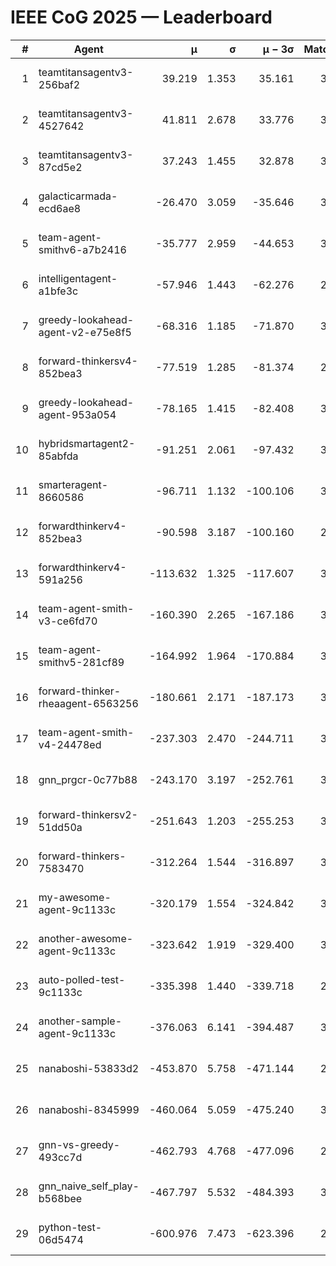 # IEEE CoG 2025 — Leaderboard

| # | Agent | μ | σ | μ − 3σ | Matches | Updated |
|---:|---|---:|---:|---:|---:|---|
| 1 | teamtitansagentv3-256baf2 | 39.219 | 1.353 | 35.161 | 3692 | 2025-08-18 15:07 |
| 2 | teamtitansagentv3-4527642 | 41.811 | 2.678 | 33.776 | 3740 | 2025-08-18 15:07 |
| 3 | teamtitansagentv3-87cd5e2 | 37.243 | 1.455 | 32.878 | 3392 | 2025-08-18 15:07 |
| 4 | galacticarmada-ecd6ae8 | -26.470 | 3.059 | -35.646 | 3660 | 2025-08-18 15:07 |
| 5 | team-agent-smithv6-a7b2416 | -35.777 | 2.959 | -44.653 | 3500 | 2025-08-18 15:07 |
| 6 | intelligentagent-a1bfe3c | -57.946 | 1.443 | -62.276 | 2766 | 2025-08-18 15:07 |
| 7 | greedy-lookahead-agent-v2-e75e8f5 | -68.316 | 1.185 | -71.870 | 3496 | 2025-08-18 15:07 |
| 8 | forward-thinkersv4-852bea3 | -77.519 | 1.285 | -81.374 | 2863 | 2025-08-18 15:07 |
| 9 | greedy-lookahead-agent-953a054 | -78.165 | 1.415 | -82.408 | 3396 | 2025-08-18 15:07 |
| 10 | hybridsmartagent2-85abfda | -91.251 | 2.061 | -97.432 | 3415 | 2025-08-18 15:07 |
| 11 | smarteragent-8660586 | -96.711 | 1.132 | -100.106 | 3135 | 2025-08-18 15:07 |
| 12 | forwardthinkerv4-852bea3 | -90.598 | 3.187 | -100.160 | 2892 | 2025-08-18 15:07 |
| 13 | forwardthinkerv4-591a256 | -113.632 | 1.325 | -117.607 | 3103 | 2025-08-18 15:07 |
| 14 | team-agent-smith-v3-ce6fd70 | -160.390 | 2.265 | -167.186 | 3852 | 2025-08-18 15:07 |
| 15 | team-agent-smithv5-281cf89 | -164.992 | 1.964 | -170.884 | 3560 | 2025-08-18 15:07 |
| 16 | forward-thinker-rheaagent-6563256 | -180.661 | 2.171 | -187.173 | 3182 | 2025-08-18 15:07 |
| 17 | team-agent-smith-v4-24478ed | -237.303 | 2.470 | -244.711 | 3812 | 2025-08-18 15:07 |
| 18 | gnn_prgcr-0c77b88 | -243.170 | 3.197 | -252.761 | 3450 | 2025-08-18 15:07 |
| 19 | forward-thinkersv2-51dd50a | -251.643 | 1.203 | -255.253 | 3462 | 2025-08-18 15:07 |
| 20 | forward-thinkers-7583470 | -312.264 | 1.544 | -316.897 | 3160 | 2025-08-18 15:07 |
| 21 | my-awesome-agent-9c1133c | -320.179 | 1.554 | -324.842 | 3780 | 2025-08-18 15:07 |
| 22 | another-awesome-agent-9c1133c | -323.642 | 1.919 | -329.400 | 3800 | 2025-08-18 15:07 |
| 23 | auto-polled-test-9c1133c | -335.398 | 1.440 | -339.718 | 2840 | 2025-08-18 15:07 |
| 24 | another-sample-agent-9c1133c | -376.063 | 6.141 | -394.487 | 3280 | 2025-08-18 15:07 |
| 25 | nanaboshi-53833d2 | -453.870 | 5.758 | -471.144 | 2720 | 2025-08-18 15:07 |
| 26 | nanaboshi-8345999 | -460.064 | 5.059 | -475.240 | 3020 | 2025-08-18 15:07 |
| 27 | gnn-vs-greedy-493cc7d | -462.793 | 4.768 | -477.096 | 2840 | 2025-08-18 15:07 |
| 28 | gnn_naive_self_play-b568bee | -467.797 | 5.532 | -484.393 | 3000 | 2025-08-18 15:07 |
| 29 | python-test-06d5474 | -600.976 | 7.473 | -623.396 | 2730 | 2025-08-18 15:07 |
